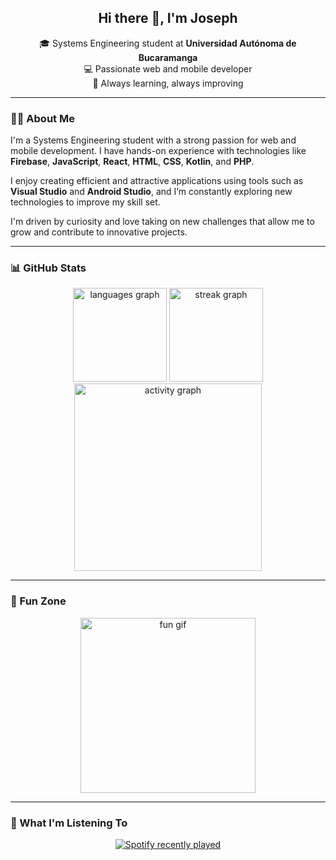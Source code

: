 <h2 align="center"> Hi there 👋, I'm Joseph</h2>

<p align="center">
  🎓 Systems Engineering student at <strong>Universidad Autónoma de Bucaramanga</strong><br>
  💻 Passionate web and mobile developer<br>
  🚀 Always learning, always improving
</p>

---

### 👨‍💻 About Me

I'm a Systems Engineering student with a strong passion for web and mobile development. I have hands-on experience with technologies like **Firebase**, **JavaScript**, **React**, **HTML**, **CSS**, **Kotlin**, and **PHP**.  

I enjoy creating efficient and attractive applications using tools such as **Visual Studio** and **Android Studio**, and I’m constantly exploring new technologies to improve my skill set.  

I'm driven by curiosity and love taking on new challenges that allow me to grow and contribute to innovative projects.

---

### 📊 GitHub Stats

<div align="center">
  <img src="https://github-readme-stats.vercel.app/api/top-langs?username=jpalomino502&locale=en&hide_title=false&layout=compact&card_width=320&langs_count=5&theme=radical&hide_border=false&order=2" height="150" alt="languages graph" />
  <img src="https://streak-stats.demolab.com?user=jpalomino502&locale=en&mode=daily&theme=radical&hide_border=false&border_radius=5&order=3" height="150" alt="streak graph" />
  <img src="https://github-readme-activity-graph.vercel.app/graph?username=jpalomino502&radius=16&theme=radical&area=true&order=5" height="300" alt="activity graph" />
</div>

---

### 🎯 Fun Zone

<div align="center">
  <img height="280" src="https://www.icegif.com/wp-content/uploads/2022/07/icegif-1275.gif" alt="fun gif" />
</div>

---

### 🎵 What I'm Listening To

<div align="center">
  <a href="https://open.spotify.com/user/31iozmtsvqf5hqswymg3ncg2pzqy">
    <img src="https://spotify-recently-played-readme.vercel.app/api?user=31iozmtsvqf5hqswymg3ncg2pzqy&count=5&unique=true" alt="Spotify recently played" />
  </a>
</div>
